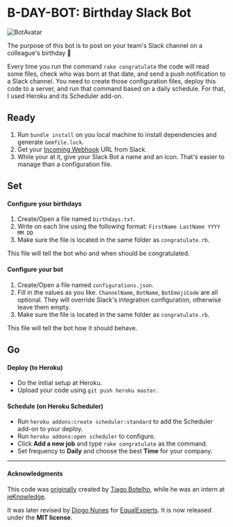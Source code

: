 # B-DAY-BOT: Birthday Slack Bot

![BotAvatar](https://i1.wp.com/www.diogonunes.com/blog/wp-content/uploads/2016/06/work-birthday-slack-bot.png?w=600)

The purpose of this bot is to post on your team's Slack channel on a colleague's birthday 🎂

Every time you run the command `rake congratulate` the code will read some files, check who was born at that date, and send a push notification to a Slack channel. You need to create those configuration files, deploy this code to a server, and run that command based on a daily schedule. For that, I used Heroku and its Scheduler add-on.

## Ready

1. Run `bundle install` on you local machine to install dependencies and generate `Gemfile.lock`.
2. Get your [Incoming Webhook](https://api.slack.com/incoming-webhooks) URL from Slack.
3. While your at it, give your Slack Bot a name and an icon. That's easier to manage than a configuration file.

## Set

#### Configure your birthdays

1. Create/Open a file named `birthdays.txt`.
2. Write on each line using the following format: `FirstName LastName YYYY MM DD`
3. Make sure the file is located in the same folder as `congratulate.rb`.

This file will tell the bot who and when should be congratulated.

#### Configure your bot

1. Create/Open a file named `configurations.json`.
2. Fill in the values as you like. `ChannelName`, `BotName`, `BotEmojiCode` are all optional. They will override Slack's integration configuration, otherwise leave them empty.
3. Make sure the file is located in the same folder as `congratulate.rb`.

This file will tell the bot how it should behave.

## Go

#### Deploy (to Heroku)

- Do the initial setup at Heroku.
- Upload your code using `git push heroku master`.

#### Schedule (on Heroku Scheduler)

- Run `heroku addons:create scheduler:standard` to add the Scheduler add-on to your deploy.
- Run `heroku addons:open scheduler` to configure.
- Click **Add a new job** and type `rake congratulate` as the command.
- Set frequency to **Daily** and choose the best **Time** for your company.

--------------------

#### Acknowledgments

This code was [originally](https://github.com/jeKnowledge/birthday-bot) created by [Tiago Botelho](https://github.com/tiagonbotelho), while he was an intern at [jeKnowledge](http://jeknowledge.pt/).

It was later revised by [Diogo Nunes](http://www.diogonunes.com/)  for [EqualExperts](https://www.equalexperts.com/). It is now released under the **MIT license**.

